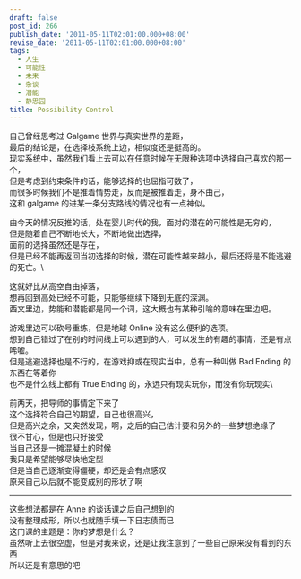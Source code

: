 ```yaml
---
draft: false
post_id: 266
publish_date: '2011-05-11T02:01:00.000+08:00'
revise_date: '2011-05-11T02:01:00.000+08:00'
tags:
  - 人生
  - 可能性
  - 未来
  - 杂谈
  - 潜能
  - 静思园
title: Possibility Control
---
```


自己曾经思考过 Galgame 世界与真实世界的差距，\
最后的结论是，在选择枝系统上边，相似度还是挺高的。\
现实系统中，虽然我们看上去可以在任意时候在无限种选项中选择自己喜欢的那一个，\
但是考虑到约束条件的话，能够选择的也屈指可数了，\
而很多时候我们不是推着情势走，反而是被推着走，身不由己，\
这和 galgame 的进某一条分支路线的情况也有一点神似。

由今天的情况反推的话，处在婴儿时代的我，面对的潜在的可能性是无穷的，\
但是随着自己不断地长大，不断地做出选择，\
面前的选择虽然还是存在，\
但是已经不能再返回当初选择的时候，潜在可能性越来越小，最后还将是不能逃避的死亡。\

这就好比从高空自由掉落，\
想再回到高处已经不可能，只能够继续下降到无底的深渊。\
西文里边，势能和潜能都是同一个词，这大概也有某种引喻的意味在里边吧。

游戏里边可以砍号重练，但是地球 Online 没有这么便利的选项。\
想到自己错过了在别的时间线上可以遇到的人，可以发生的有趣的事情，还是有点唏嘘。\
但是逃避选择也是不行的，在游戏抑或在现实当中，总有一种叫做 Bad Ending 的东西在等着你\
也不是什么线上都有 True Ending 的，永远只有现实玩你，而没有你玩现实\

前两天，把导师的事情定下来了\
这个选择符合自己的期望，自己也很高兴，\
但是高兴之余，又突然发现，啊，之后的自己估计要和另外的一些梦想绝缘了\
很不甘心，但是也只好接受\
当自己还是一摊混凝土的时候\
我只是希望能够尽快地定型\
但是当自己逐渐变得僵硬，却还是会有点感叹\
原来自己以后就不能变成别的形状了啊

---

这些想法都是在 Anne 的谈话课之后自己想到的\
没有整理成形，所以也就随手填一下日志债而已\
这门课的主题是：你的梦想是什么？\
虽然听上去很空虚，但是对我来说，还是让我注意到了一些自己原来没有看到的东西\
所以还是有意思的吧
